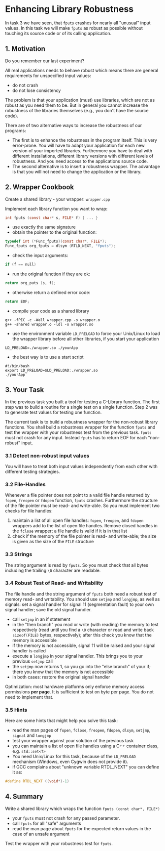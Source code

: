 # Enhancing Library Robustness

In task 3 we have seen, that `fputs` crashes for nearly all "unusual" input values. In this task we
will make `fputs` as robust as possible without touching its source code or of its calling
application.

## 1. Motivation

Do you remember our last experiment?

All real applications needs to behave robust which means there are general requirements for
unspecified input values:
* do not crash
* do not lose consistency

The problem is that your application (must) use libraries, which are not as robust as you need them
to be. But in general you cannot increase the robustness of the libraries themselves (e.g., you don't have
the source code).

There are of two alternative ways to increase the robustness of our programs:
* The first is to enhance the robustness in the program itself. This is very error-prone. You will
have to adapt your application for each new version of your imported libraries. Furthermore you
have to deal with different installations, different library versions with different levels of
robustness. And you need access to the applications source code.
* The second alternative is to insert a robustness wrapper. The advantage is that you will not need
  to change the application or the library.

## 2. Wrapper Cookbook

Create a shared library - your wrapper: `wrapper.cpp`

Implement each library function you want to wrap:
```c
int fputs (const char* s, FILE* f) { ... }
```

* use exactly the same signature
* obtain the pointer to the original function:
```c
typedef int (*Func_fputs)(const char*, FILE*);
Func_fputs org_fputs = dlsym (RTLD_NEXT, "fputs");
```

* check the input arguments:
```c
if (f == null)
```

* run the original function if they are ok:
```c
return org_puts (s, f);
```

* otherwise return a defined error code:
```c
return EOF;
```

* compile your code as a shared library
```shell script
g++ -fPIC -c -Wall wrapper.cpp -o wrapper.o
g++ -shared wrapper.o -ldl -o wrapper.so
```

* use the environment variable `LD_PRELOAD` to force your Unix/Linux to load the wrapper library before all other libraries, if you start your application
```shell script
LD_PRELOAD=./wrapper.so ./yourApp
```

* the best way is to use a start script
```shell script
#!/bin/bash
export LD_PRELOAD=$LD_PRELOAD:./wrapper.so
./yourApp`
```

## 3. Your Task

In the previous task you built a tool for testing a C-Library function. The first step was to build a routine for a single test on a single function. Step 2 was to generate test values for testing one function.

The current task is to build a robustness wrapper for the non-robust library functions.
You shall build a robustness wrapper for the function `fputs` and test the wrapper with your
robustness test from the previous task. `fputs` must not crash for any input. Instead `fputs` has to
return EOF for each "non-robust" input.

### 3.1 Detect non-robust input values

You will have to treat both input values independently from each other with different testing strategies.

### 3.2 File-Handles

Whenever a file pointer does not point to a valid file handle returned by `fopen`, `freopen` or
`fdopen` function, `fputs` crashes. Furthermore the structure of the file pointer must be read- and
write-able. So you must implement two checks for file handles:
1. maintain a list of all open file handles: `fopen`, `freopen`, and `fdopen` wrappers add to
the list of open file handles. Remove closed handles in the `fclose` wrapper; a file handle is
valid if it is in that list
2. check if the memory of the file pointer is read- and write-able; the size is given as the size of the
`FILE` structure

### 3.3 Strings

The string argument is read by `fputs`. So you must check that all bytes including the trailing `\0`
character are readable.

### 3.4 Robust Test of Read- and Writability

The file handle and the string argument of `fputs` both need a robust test of memory read- and
writability. You should use `setjmp` and `longjmp`, as well as signals:
set a signal handler for signal 11 (segmentation fault) to your own signal handler; save the old signal handler.

* call `setjmp` in an if statement
* in the "then branch" you read or write (with reading) the memory to test respectively (read until
you find a `\0` character or read and write back `sizeof(FILE)` bytes, respectively); after this
check you know that the memory is accessible
* if the memory is not accessible, signal 11 will be raised and your signal handler is called
* execute a `longjmp` in your signal handler. This brings you to your previous `setjmp` call
* the `setjmp` now returns 1, so you go into the "else branch" of your if; there you know that the
memory is not accessible
* in both cases: restore the original signal handler

Optimization: most hardware platforms only enforce memory access permissions **per page**. It is
sufficient to test on byte per page. You do not need to implement that.

### 3.5 Hints

Here are some hints that might help you solve this task:

* read the man pages of `fopen`, `fclose`, `freopen`, `fdopen`, `dlsym`, `setjmp`, `signal` and `longjmp`
* test your wrapper against your solution of the previous task
* you can maintain a list of open file handles using a C++ container class, e.g. `std::set<T>`
* You need Unix/Linux for this task, because of the `LD_PRELOAD` mechanism (Windows, even Cygwin does not provide it).
* if GCC complains about "unknown variable RTDL_NEXT" you can define it as: 
```c
#define RTDL_NEXT ((void*)-1)
```

## 4. Summary

Write a shared library which wraps the function `fputs (const char*, FILE*)`

* your `fputs` must not crash for any passed parameter.
* call `fputs` for all "safe" arguments
* read the man page about `fputs` for the expected return values in the case of an unsafe
argument

Test the wrapper with your robustness test for `fputs`.
